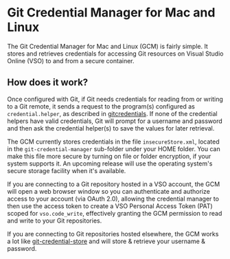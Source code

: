 Git Credential Manager for Mac and Linux
========================================
The Git Credential Manager for Mac and Linux (GCM) is fairly simple. It stores and retrieves credentials for accessing Git resources on Visual Studio Online (VSO) to and from a secure container.

How does it work?
-----------------
Once configured with Git, if Git needs credentials for reading from or writing to a Git remote, it sends a request to the program(s) configured as `credential.helper`, as described in [gitcredentials](http://git-scm.com/docs/gitcredentials.html).  If none of the credential helpers have valid credentials, Git will prompt for a username and password and then ask the credential helper(s) to save the values for later retrieval.

The GCM currently stores credentials in the file `insecureStore.xml`, located in the `git-credential-manager` sub-folder under your HOME folder.  You can make this file more secure by turning on file or folder encryption, if your system supports it.  An upcoming release will use the operating system's secure storage facility when it's available.

If you are connecting to a Git repository hosted in a VSO account, the GCM will open a web browser window so you can authenticate and authorize access to your account (via OAuth 2.0), allowing the credential manager to then use the access token to create a VSO Personal Access Token (PAT) scoped for `vso.code_write`, effectively granting the GCM permission to read and write to your Git repositories.

If you are connecting to Git repositories hosted elsewhere, the GCM works a lot like [git-credential-store](http://git-scm.com/docs/git-credential-store) and will store & retrieve your username & password.
